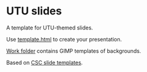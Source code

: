 # UTU slides
A template for UTU-themed slides. 

Use [template.html](./template.html) to create your presentation.

[Work folder](./workfolder) contains GIMP templates of backgrounds.

Based on [CSC slide templates](https://github.com/csc-training/slide-template).
